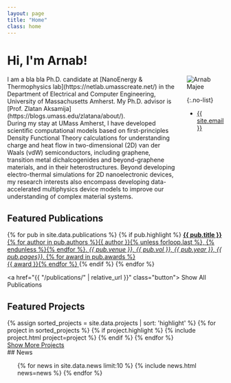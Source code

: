 ```yaml
---
layout: page
title: "Home"
class: home
---
```


# Hi, I'm Arnab! 

<div class="columns" markdown="1">

<div class="intro" markdown="1">
I am a bla bla Ph.D. candidate at [NanoEnergy & Thermophysics lab](https://netlab.umasscreate.net/) in the Department of Electrical and Computer Engineering, University of Massachusetts Amherst. My Ph.D. advisor is [Prof. Zlatan Aksamija](https://blogs.umass.edu/zlatana/about/). 

<div>During my stay at UMass Amherst, I have developed scientific computational models based on first-principles Density Functional Theory calculations for understanding charge and heat flow in two-dimensional (2D) van der Waals (vdW) semiconductors, including graphene, transition metal dichalcogenides and beyond-graphene materials, and in their heterostructures. Beyond developing electro-thermal simulations for 2D nanoelectronic devices, my research interests also encompass developing data-accelerated multiphysics device models to improve our understanding of complex material systems.</div>

</div>

<div class="me" markdown="1">
<picture>
  <source srcset='/images/me.webp' type='image/webp' />
  <img
    src='/images/me.jpeg'
    alt='Arnab Majee'/>
</picture>

{:.no-list}
* <a href="mailto:{{ site.email }}">{{ site.email }}</a>
</div>

</div>

<!---My favorite pastimes are eating & debating. I also like to read & travel quite a bit. (whenever I get the chance). -->

## Featured Publications

<div class="featured-publications">
  {% for pub in site.data.publications %}
    {% if pub.highlight %}
      <a href="{{ pub.pdf }}" class="publication">
        <strong>{{ pub.title }}</strong>
        <span class="authors">{% for author in pub.authors %}{{ author }}{% unless forloop.last %}, {% endunless %}{% endfor %}</span>.
        <i>{{ pub.venue }}, {{ pub.vol }}, {{ pub.year }}, {{ pub.pages}}</i>.
        {% for award in pub.awards %}<br/><span class="award"><i class="fas fa-{% if award == "Press Release" %}trophy{% else %}award{% endif %}" aria-hidden="true"></i> {{ award }}</span>{% endfor %}
      </a>
    {% endif %}
  {% endfor %}
</div>

<a href="{{ "/publications/" | relative_url }}" class="button">
  <i class="fas fa-chevron-circle-right"></i>
  Show All Publications
</a>

## Featured Projects

<div class="featured-projects">
  {% assign sorted_projects = site.data.projects | sort: 'highlight' %}
  {% for project in sorted_projects %}
    {% if project.highlight %}
      {% include project.html project=project %}
    {% endif %}
  {% endfor %}
</div>
<a href="{{ "/projects/" | relative_url }}" class="button">
  <i class="fas fa-chevron-circle-right"></i>
  Show More Projects
</a>


<div class="news-travel" markdown="1">

<div class="news" markdown="1">
## News

<ul>
{% for news in site.data.news limit:10 %}
  {% include news.html news=news %}
{% endfor %}
</ul>

</div>

<!-- 
<div class="travel" markdown="1">
## Travel

<table>
<tbody>
{% assign future_travel = site.data.travel | where_exp:'item','item.start == null' %}
{% for travel in future_travel %}
  {% include travel.html travel=travel %}
{% endfor %}
{% assign sorted_travel = site.data.travel | where_exp:'item','item.start' | sort: 'start' | reverse %}
{% for travel in sorted_travel limit:12 %}
  {% include travel.html travel=travel %}
{% endfor %}
</tbody>
</table>

</div>
-->

</div>

